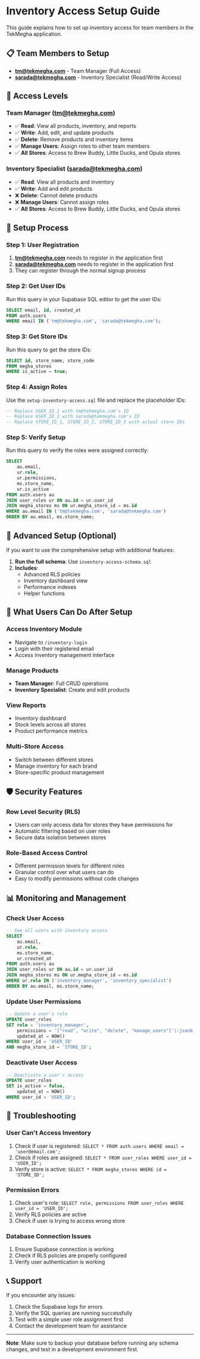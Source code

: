 # Inventory Access Setup Guide

This guide explains how to set up inventory access for team members in the TekMegha application.

## 📋 **Team Members to Setup**

- **tm@tekmegha.com** - Team Manager (Full Access)
- **sarada@tekmegha.com** - Inventory Specialist (Read/Write Access)

## 🔐 **Access Levels**

### **Team Manager (tm@tekmegha.com)**
- ✅ **Read**: View all products, inventory, and reports
- ✅ **Write**: Add, edit, and update products
- ✅ **Delete**: Remove products and inventory items
- ✅ **Manage Users**: Assign roles to other team members
- ✅ **All Stores**: Access to Brew Buddy, Little Ducks, and Opula stores

### **Inventory Specialist (sarada@tekmegha.com)**
- ✅ **Read**: View all products and inventory
- ✅ **Write**: Add and edit products
- ❌ **Delete**: Cannot delete products
- ❌ **Manage Users**: Cannot assign roles
- ✅ **All Stores**: Access to Brew Buddy, Little Ducks, and Opula stores

## 🚀 **Setup Process**

### **Step 1: User Registration**
1. **tm@tekmegha.com** needs to register in the application first
2. **sarada@tekmegha.com** needs to register in the application first
3. They can register through the normal signup process

### **Step 2: Get User IDs**
Run this query in your Supabase SQL editor to get the user IDs:

```sql
SELECT email, id, created_at 
FROM auth.users 
WHERE email IN ('tm@tekmegha.com', 'sarada@tekmegha.com');
```

### **Step 3: Get Store IDs**
Run this query to get the store IDs:

```sql
SELECT id, store_name, store_code 
FROM megha_stores 
WHERE is_active = true;
```

### **Step 4: Assign Roles**
Use the `setup-inventory-access.sql` file and replace the placeholder IDs:

```sql
-- Replace USER_ID_1 with tm@tekmegha.com's ID
-- Replace USER_ID_2 with sarada@tekmegha.com's ID
-- Replace STORE_ID_1, STORE_ID_2, STORE_ID_3 with actual store IDs
```

### **Step 5: Verify Setup**
Run this query to verify the roles were assigned correctly:

```sql
SELECT 
    au.email,
    ur.role,
    ur.permissions,
    ms.store_name,
    ur.is_active
FROM auth.users au
JOIN user_roles ur ON au.id = ur.user_id
JOIN megha_stores ms ON ur.megha_store_id = ms.id
WHERE au.email IN ('tm@tekmegha.com', 'sarada@tekmegha.com')
ORDER BY au.email, ms.store_name;
```

## 🔧 **Advanced Setup (Optional)**

If you want to use the comprehensive setup with additional features:

1. **Run the full schema**: Use `inventory-access-schema.sql`
2. **Includes**: 
   - Advanced RLS policies
   - Inventory dashboard view
   - Performance indexes
   - Helper functions

## 🎯 **What Users Can Do After Setup**

### **Access Inventory Module**
- Navigate to `/inventory-login`
- Login with their registered email
- Access inventory management interface

### **Manage Products**
- **Team Manager**: Full CRUD operations
- **Inventory Specialist**: Create and edit products

### **View Reports**
- Inventory dashboard
- Stock levels across all stores
- Product performance metrics

### **Multi-Store Access**
- Switch between different stores
- Manage inventory for each brand
- Store-specific product management

## 🛡️ **Security Features**

### **Row Level Security (RLS)**
- Users can only access data for stores they have permissions for
- Automatic filtering based on user roles
- Secure data isolation between stores

### **Role-Based Access Control**
- Different permission levels for different roles
- Granular control over what users can do
- Easy to modify permissions without code changes

## 📊 **Monitoring and Management**

### **Check User Access**
```sql
-- See all users with inventory access
SELECT 
    au.email,
    ur.role,
    ms.store_name,
    ur.created_at
FROM auth.users au
JOIN user_roles ur ON au.id = ur.user_id
JOIN megha_stores ms ON ur.megha_store_id = ms.id
WHERE ur.role IN ('inventory_manager', 'inventory_specialist')
ORDER BY au.email, ms.store_name;
```

### **Update User Permissions**
```sql
-- Update a user's role
UPDATE user_roles 
SET role = 'inventory_manager', 
    permissions = '["read", "write", "delete", "manage_users"]'::jsonb,
    updated_at = NOW()
WHERE user_id = 'USER_ID' 
AND megha_store_id = 'STORE_ID';
```

### **Deactivate User Access**
```sql
-- Deactivate a user's access
UPDATE user_roles 
SET is_active = false, 
    updated_at = NOW()
WHERE user_id = 'USER_ID';
```

## 🚨 **Troubleshooting**

### **User Can't Access Inventory**
1. Check if user is registered: `SELECT * FROM auth.users WHERE email = 'user@email.com';`
2. Check if roles are assigned: `SELECT * FROM user_roles WHERE user_id = 'USER_ID';`
3. Verify store is active: `SELECT * FROM megha_stores WHERE id = 'STORE_ID';`

### **Permission Errors**
1. Check user's role: `SELECT role, permissions FROM user_roles WHERE user_id = 'USER_ID';`
2. Verify RLS policies are active
3. Check if user is trying to access wrong store

### **Database Connection Issues**
1. Ensure Supabase connection is working
2. Check if RLS policies are properly configured
3. Verify user authentication is working

## 📞 **Support**

If you encounter any issues:
1. Check the Supabase logs for errors
2. Verify the SQL queries are running successfully
3. Test with a simple user role assignment first
4. Contact the development team for assistance

---

**Note**: Make sure to backup your database before running any schema changes, and test in a development environment first.
